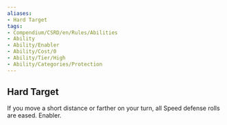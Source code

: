 ```yaml
---
aliases:
- Hard Target
tags:
- Compendium/CSRD/en/Rules/Abilities
- Ability
- Ability/Enabler
- Ability/Cost/0
- Ability/Tier/High
- Ability/Categories/Protection
---
```


  
## Hard Target  
If you move a short distance or farther on your turn, all Speed defense rolls are eased. Enabler.